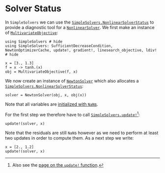 # Solver Status

In `SimpleSolvers` we can use the [`SimpleSolvers.NonlinearSolverStatus`](@ref) to provide a diagnostic tool for a [`NonlinearSolver`](@ref). We first make an instance of [`MultivariateObjective`](@ref):

```@example status
using SimpleSolvers # hide
using SimpleSolvers: SufficientDecreaseCondition, NewtonOptimizerCache, update!, gradient!, linesearch_objective, ldiv! # hide

x = [3., 1.3]
f = x -> tanh.(x)
obj = MultivariateObjective(f, x)
```

We now create an instance of [`NewtonSolver`](@ref) which also allocates a [`SimpleSolvers.NonlinearSolverStatus`](@ref):

```@example status
solver = NewtonSolver(obj, x, obj(x))
```

Note that all variables are [initialized with `NaN`s](@ref "Reasoning behind Initialization with `NaN`s").

For the first step we therefore have to call [`SimpleSolvers.update!`](@ref)[^1]:

[^1]: Also see the [page on the `update!` function](@ref "Updates").

```@example status
update!(solver, x)
```

Note that the residuals are still `NaN`s however as we need to perform at least two updates in order to compute them. As a next step we write:

```@example status
x = [2., 1.2]
update!(solver, x)
```